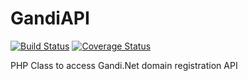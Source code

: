 GandiAPI
========
[![Build Status](https://travis-ci.org/BespokeSupport/GandiAPI.svg?branch=master)](https://travis-ci.org/BespokeSupport/GandiAPI)
[![Coverage Status](https://img.shields.io/coveralls/BespokeSupport/GandiAPI.svg)](https://coveralls.io/r/BespokeSupport/GandiAPI)

PHP Class to access Gandi.Net domain registration API
